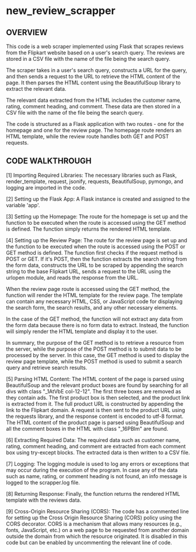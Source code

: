 # new_review_scrapper

## OVERVIEW

This code is a web scraper implemented using Flask that scrapes reviews from the Flipkart website based on a user's search query. The reviews are stored in a CSV file with the name of the file being the search query.

The scraper takes in a user's search query, constructs a URL for the query, and then sends a request to the URL to retrieve the HTML content of the page. It then parses the HTML content using the BeautifulSoup library to extract the relevant data.

The relevant data extracted from the HTML includes the customer name, rating, comment heading, and comment. These data are then stored in a CSV file with the name of the file being the search query.

The code is structured as a Flask application with two routes - one for the homepage and one for the review page. The homepage route renders an HTML template, while the review route handles both GET and POST requests.


## CODE WALKTHROUGH

[1] Importing Required Libraries: The necessary libraries such as Flask, render_template, request, jsonify, requests, BeautifulSoup, pymongo, and logging are imported in the code.

[2] Setting up the Flask App: A Flask instance is created and assigned to the variable 'app'.

[3] Setting up the Homepage: The route for the homepage is set up and the function to be executed when the route is accessed using the GET method is defined. The function simply returns the rendered HTML template.

[4] Setting up the Review Page: The route for the review page is set up and the function to be executed when the route is accessed using the POST or GET method is defined. The function first checks if the request method is POST or GET. If it's POST, then the function extracts the search string from the form data, constructs the URL to be scraped by appending the search string to the base Flipkart URL, sends a request to the URL using the urlopen module, and reads the response from the URL.

When the review page route is accessed using the GET method, the function will render the HTML template for the review page. The template can contain any necessary HTML, CSS, or JavaScript code for displaying the search form, the search results, and any other necessary elements.

In the case of the GET method, the function will not extract any data from the form data because there is no form data to extract. Instead, the function will simply render the HTML template and display it to the user.

In summary, the purpose of the GET method is to retrieve a resource from the server, while the purpose of the POST method is to submit data to be processed by the server. In this case, the GET method is used to display the review page template, while the POST method is used to submit a search query and retrieve search results.

[5] Parsing HTML Content: The HTML content of the page is parsed using BeautifulSoup and the relevant product boxes are found by searching for all divs with class "_1AtVbE col-12-12". The first three boxes are removed as they contain ads. The first product box is then selected, and the product link is extracted from it. The full product URL is constructed by appending the link to the Flipkart domain. A request is then sent to the product URL using the requests library, and the response content is encoded to utf-8 format. The HTML content of the product page is parsed using BeautifulSoup and all the comment boxes in the HTML with class "_16PBlm" are found.

[6] Extracting Required Data: The required data such as customer name, rating, comment heading, and comment are extracted from each comment box using try-except blocks. The extracted data is then written to a CSV file.

[7] Logging: The logging module is used to log any errors or exceptions that may occur during the execution of the program. In case any of the data such as name, rating, or comment heading is not found, an info message is logged to the scrapper.log file.

[8] Returning Response: Finally, the function returns the rendered HTML template with the reviews data.

[9] Cross-Origin Resource Sharing (CORS): The code has a commented line for setting up the Cross Origin Resource Sharing (CORS) policy using the CORS decorator. CORS is a mechanism that allows many resources (e.g., fonts, JavaScript, etc.) on a web page to be requested from another domain outside the domain from which the resource originated. It is disabled in this code but can be enabled by uncommenting the relevant line of code.
